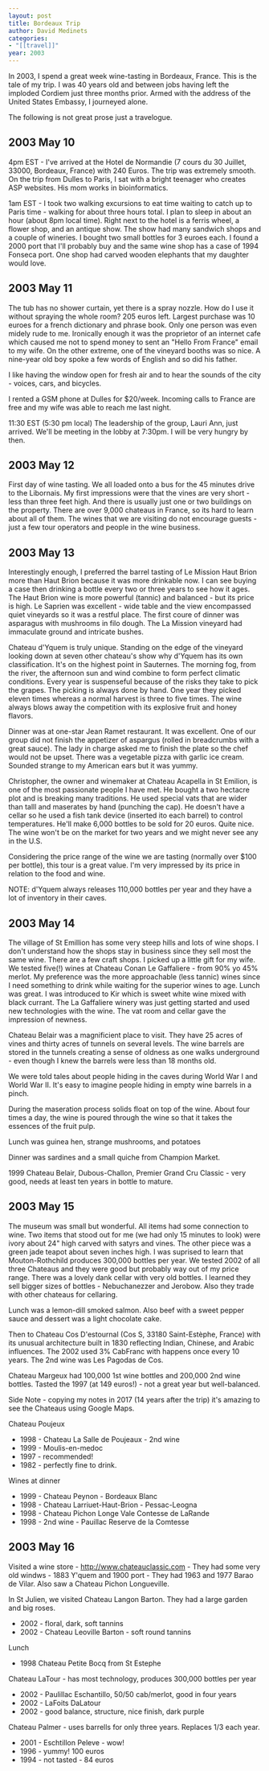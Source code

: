 ```yaml
---
layout: post
title: Bordeaux Trip
author: David Medinets
categories:
- "[[travel]]"
year: 2003
---
```


In 2003, I spend a great week wine-tasting in Bordeaux, France. This is the tale of my trip. I was 40 years old and between jobs having left the imploded Cordiem just three months prior. Armed with the address of the United States Embassy, I journeyed alone.

The following is not great prose just a travelogue.

## 2003 May 10

4pm EST - I've arrived at the Hotel de Normandie (7 cours du 30 Juillet, 33000, Bordeaux, France) with 240 Euros. The trip was extremely smooth. On the trip from Dulles to Paris, I sat with a bright teenager who creates ASP websites. His mom works in bioinformatics.

1am EST - I took two walking excursions to eat time waiting to catch up to Paris time - walking for about three hours total. I plan to sleep in about an hour (about 8pm local time). Right next to the hotel is a ferris wheel, a flower shop, and an antique show. The show had many sandwich shops and a couple of wineries. I bought two small bottles for 3 euroes each. I found a 2000 port that I'll probably buy and the same wine shop has a case of 1994 Fonseca port. One shop had carved wooden elephants that my daughter would love.

## 2003 May 11

The tub has no shower curtain, yet there is a spray nozzle. How do I use it without spraying the whole room? 205 euros left. Largest purchase was 10 euroes for a french dictionary and phrase book. Only one person was even midely rude to me. Ironically enough it was the proprietor of an internet cafe which caused me not to spend money to sent an "Hello From France" email to my wife. On the other extreme, one of the vineyard booths was so nice. A nine-year old boy spoke a few words of English and so did his father.

I like having the window open for fresh air and to hear the sounds of the city - voices, cars, and bicycles.

I rented a GSM phone at Dulles for $20/week. Incoming calls to France are free and my wife was able to reach me last night.

11:30 EST (5:30 pm local) The leadership of the group, Lauri Ann, just arrived. We'll be meeting in the lobby at 7:30pm. I will be very hungry by then.

## 2003 May 12

First day of wine tasting. We all loaded onto a bus for the 45 minutes drive to the Libornais. My first impressions were that the vines are very short - less than three feet high. And there is usually just one or two buildings on the property. There are over 9,000 chateaus in France, so its hard to learn about all of them. The wines that we are visiting do not encourage guests - just a few tour operators and people in the wine business.

## 2003 May 13

Interestingly enough, I preferred the barrel tasting of Le Mission Haut Brion more than Haut Brion because it was more drinkable now. I can see buying a case then drinking a bottle every two or three years to see how it ages. The Haut Brion wine is more powerful (tannic) and balanced - but its price is high. Le Saprien was excellent - wide table and the view encompassed quiet vineyards so it was a restful place. The first coure of dinner was asparagus with mushrooms in filo dough. The La Mission vineyard had immaculate ground and intricate bushes.

Chateau d'Yquem is truly unique. Standing on the edge of the vineyard looking down at seven other chateau's show why d'Yquem has its own classification. It's on the highest point in Sauternes. The morning fog, from the river, the afternoon sun and wind combine to form perfect climatic conditions. Every year is suspenseful because of the risks they take to pick the grapes. The picking is always done by hand. One year they picked eleven times whereas a normal harvest is three to five times. The wine always blows away the competition with its explosive fruit and honey flavors.

Dinner was at one-star Jean Ramet restaurant. It was excellent. One of our group did not finish the appetizer of aspargus (rolled in breadcrumbs with a great sauce). The lady in charge asked me to finish the plate so the chef would not be upset. There was a vegetable pizza with garlic ice cream. Sounded strange to my American ears but it was yummy.

Christopher, the owner and winemaker at Chateau Acapella in St Emilion, is one of the most passionate people I have met. He bought a two hectacre plot and is breaking many traditions. He used special vats that are wider than talll and maserates by hand (punching the cap). He doesn't have a cellar so he used a fish tank device (inserted ito each barrel) to control temperatures. He'll make 6,000 bottles to be sold for 20 euros. Quite nice. The wine won't be on the market for two years and we might never see any in the U.S.

Considering the price range of the wine we are tasting (normally over $100 per bottle), this tour is a great value. I'm very impressed by its price in relation to the food and wine.

NOTE: d'Yquem always releases 110,000 bottles per year and they have a lot of inventory in their caves.

## 2003 May 14

The village of St Emillion has some very steep hills and lots of wine shops. I don't understand how the shops stay in business since they sell most the same wine. There are a few craft shops. I picked up a little gift for my wife. We tested five(!) wines at Chateau Conan Le Gaffaliere - from 90% yo 45% merlot. My preference was the more approachable (less tannic) wines since I need something to drink while waiting for the superior wines to age. Lunch was great. I was introduced to Kir which is sweet white wine mixed with black currant. The La Gaffaliere winery was just getting started and used new technologies with the wine. The vat room and cellar gave the impression of newness.

Chateau Belair was a magnificient place to visit. They have 25 acres of vines and thirty acres of tunnels on several levels. The wine barrels are stored in the tunnels creating a sense of oldness as one walks underground - even though I knew the barrels were less than 18 months old.

We were told tales about people hiding in the caves during World War I and World War II. It's easy to imagine people hiding in empty wine barrels in a pinch.

During the maseration process solids float on top of the wine. About four times a day, the wine is poured through the wine so that it takes the essences of the fruit pulp.

Lunch was guinea hen, strange mushrooms, and potatoes

Dinner was sardines and a small quiche from Champion Market.

1999 Chateau Belair, Dubous-Challon, Premier Grand Cru Classic - very good, needs at least ten years in bottle to mature.

## 2003 May 15

The museum was small but wonderful. All items had some connection to wine. Two items that stood out for me (we had only 15 minutes to look) were ivory about 24" high carved with satyrs and vines. The other piece was a green jade teapot about seven inches high. I was suprised to learn that Mouton-Rothchild produces 300,000 bottles per year. We tested 2002 of all three Chateaus and they were good but probably way out of my price range. There was a lovely dank cellar with very old bottles. I learned they sell bigger sizes of bottles - Nebuchanezzer and Jerobow. Also they trade with other chateaus for cellaring.

Lunch was a lemon-dill smoked salmon. Also beef with a sweet pepper sauce and dessert was a light chocolate cake.

Then to Chateau Cos D'estournal (Cos S, 33180 Saint-Estèphe, France) with its unusual architecture built in 1830 reflecting Indian, Chinese, and Arabic influences. The 2002 used 3% CabFranc with happens once every 10 years. The 2nd wine was Les Pagodas de Cos.

Chateau Margeux had 100,000 1st wine bottles and 200,000 2nd wine bottles. Tasted the 1997 (at 149 euros!) - not a great year but well-balanced.

Side Note - copying my notes in 2017 (14 years after the trip) it's amazing to see the Chateaus using Google Maps.

Chateau Poujeux

* 1998 - Chateau La Salle de Poujeaux - 2nd wine
* 1999 - Moulis-en-medoc
* 1997 - recommended!
* 1982 - perfectly fine to drink.

Wines at dinner

* 1999 - Chateau Peynon - Bordeaux Blanc
* 1998 - Chateau Larriuet-Haut-Brion - Pessac-Leogna
* 1998 - Chateau Pichon Longe Vale Contesse de LaRande
* 1998 - 2nd wine - Pauillac Reserve de la Comtesse

## 2003 May 16

Visited a wine store - http://www.chateauclassic.com - They had some very old windws - 1883 Y'quem and 1900 port - They had 1963 and 1977 Barao de Vilar. Also saw a Chateau Pichon Longueville.

In St Julien, we visited Chateau Langon Barton. They had a large garden and big roses.

* 2002 - floral, dark, soft tannins
* 2002 - Chateau Leoville Barton - soft round tannins


Lunch

* 1998 Chateau Petite Bocq from St Estephe

Chateau LaTour - has most technology, produces 300,000 bottles per year

* 2002 - Paulillac Eschantillo, 50/50 cab/merlot, good in four years
* 2002 - LaFoits DaLatour
* 2002 - good balance, structure, nice finish, dark purple

Chateau Palmer - uses barrells for only three years. Replaces 1/3 each year.

* 2001 - Eschtillon Peleve - wow!
* 1996 - yummy! 100 euros
* 1994 - not tasted - 84 euros
